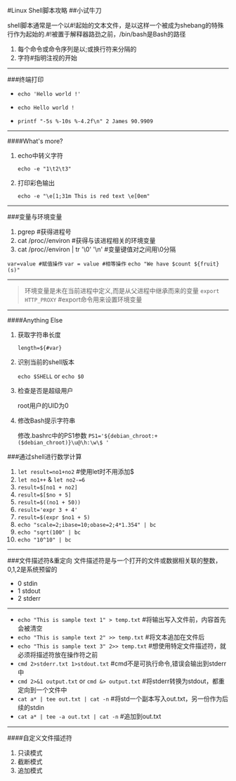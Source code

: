 #Linux Shell脚本攻略
##小试牛刀

shell脚本通常是一个以#!起始的文本文件，是以这样一个被成为shebang的特殊行作为起始的.#!被置于解释器路劲之前，/bin/bash是Bash的路径  

1. 每个命令或命令序列是以;或换行符来分隔的
1. 字符#指明注视的开始

----

###终端打印
- `echo 'Hello world !'`

- `echo Hello world !`
- `printf "-5s %-10s %-4.2f\n" 2 James 90.9909`

----

####What's more?
1. echo中转义字符

    `echo -e "1\t2\t3"`

1. 打印彩色输出

    `echo -e "\e[1;31m This is red text \e[0em"`

----

###变量与环境变量
1. pgrep #获得进程号
1. cat /proc/<PID>/environ #获得与该进程相关的环境变量  
1. cat /proc/<PID>/environ | tr '\0' '\n' #变量键值对之间用\0分隔  

`var=value #赋值操作`
`var = value #相等操作`
`echo "We have $count ${fruit} (s)"`

----

> 环境变量是未在当前进程中定义,而是从父进程中继承而来的变量
`export HTTP_PROXY` #export命令用来设置环境变量

----

####Anything Else
1. 获取字符串长度

    `length=${#var}`

1. 识别当前的shell版本

    `echo $SHELL` or `echo $0`

1. 检查是否是超级用户

    root用户的UID为0

1. 修改Bash提示字符串

    修改.bashrc中的PS1参数
    `PS1='${debian_chroot:+($debian_chroot)}\u@\h:\w\$ '`

###通过shell进行数学计算
1. `let result=no1+no2` #使用let时不用添加$
1. `let no1++` & `let no2-=6`
1. `result=$[no1 + no2]`
1. `result=$[$no + 5]`
1. `result=$((no1 + 50))`
1. `result='expr 3 + 4'`
1. `result=$(expr $no1 + 5)`
1. `echo "scale=2;ibase=10;obase=2;4*1.354" | bc`
1. `echo "sqrt(100" | bc`
1. `echo "10^10" | bc`

----

###文件描述符&重定向
文件描述符是与一个打开的文件或数据相关联的整数，0,1,2是系统预留的  

- 0 stdin
- 1 stdout
- 2 stderr

----

- `echo "This is sample text 1" > temp.txt` #将输出写入文件前，内容首先会被清空
- `echo "This is sample text 2" >> temp.txt` #将文本追加在文件后
- `echo "This is sample text 3" 2>> temp.txt` #想使用特定文件描述符，就必须将描述符放在操作符之前
- `cmd 2>stderr.txt 1>stdout.txt` #cmd不是可执行命令,错误会输出到stderr中
- `cmd 2>&1 output.txt` or `cmd &> output.txt` #将stderr转换为stdout，都重定向到一个文件中
- `cat a* | tee out.txt | cat -n` #将std一个副本写入out.txt，另一份作为后续的stdin
- `cat a* | tee -a out.txt | cat -n` #追加到out.txt

----

####自定义文件描述符

1. 只读模式
1. 截断模式
1. 追加模式


